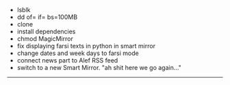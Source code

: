 * lsblk
* dd of=<outputfile> if=<inputfile> bs=100MB
* clone
* install dependencies
* chmod MagicMirror
* fix displaying farsi texts in python in smart mirror 
* change dates and week days to farsi mode
* connect news part to Alef RSS feed
* switch to a new Smart Mirror. "ah shit here we go again..."
--------------------

